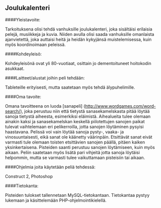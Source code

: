 ## Joulukalenteri

####Yleistavoite: 

Tarkoituksena olisi tehdä vanhuksille joulukalenteri, joka sisältäisi erilaisia pelejä, musiikkeja ja kuvia. Niiden avulla olisi saada vanhuksille omanlaista ajanvietettä, joka auttaisi heitä ja heidän kykyjänsä muistelemisessa, kuin myös koordinoimaan peleissä. 

####Kohdeyleisö:

Kohdeyleisönä ovat yli 80-vuotiaat, osittain jo dementoituneet hoitokodin asukkaat.

####Laitteet/alustat joihin peli tehdään:

Tableteille erityisesti, mutta saatetaan myös tehdä älypuhelimille.

####Oma tavoite:

Omana tavoitteena on luoda [sanapeli] (http://www.wordgames.com/word-search/), joka perustuu niin että tietystä sanasekamelskasta pitää löytää sanoja tietystä aiheesta, esimerkiksi eläimistä. Aihealueita tulee olemaan ainakin kaksi ja sanasekamelskan keskellä piilotettujen sanojen paikat tulevat vaihtelemaan eri pelikerroilla, jotta sanojen löytäminen pysyisi haastavana. Pelissä voi vain löytää sanoja pysty-, vaaka- ja vinosuuntaisesti, eikä sanat ole käänetty väärinpäin. Etsittävät sanat eivät varmasti tule olemaan toisten etsittävien sanojen päällä, pitäen kaiken yksinkertaisena. Pisteiden saanti perustuu sanojen löytämiseen, kuin myös aikaan. Peliin saatetaan myös lisätä pari vihjeitä jotta sanoja löytäisi helpommin, mutta se varmasti tulee vaikuttamaan pisteisiin tai aikaan. 

####Ohjelmia joita käytetään peliä tehdessä:

Construct 2, Photoshop

####Tietokanta:

Pisteiden tulokset tallennetaan MySQL-tietokantaan. Tietokantaa pystyy lukemaan ja käsittelemään PHP-ohjelmointikielellä.
